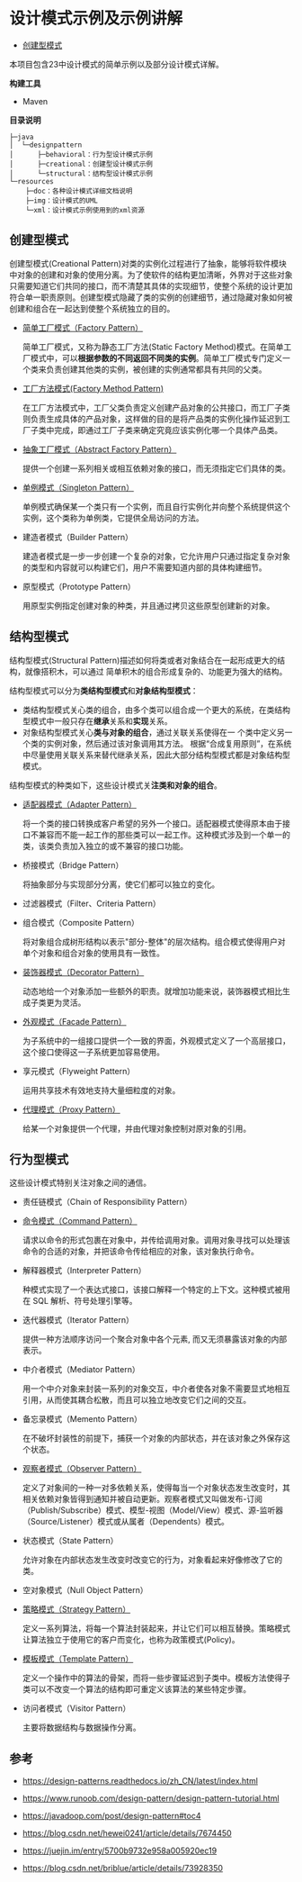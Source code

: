 # 设计模式示例及示例讲解

- [创建型模式](#创建型模式)

本项目包含23中设计模式的简单示例以及部分设计模式详解。

**构建工具**

- Maven

**目录说明**

```
├─java
│  └─designpattern
│      ├─behavioral：行为型设计模式示例
│      ├─creational：创建型设计模式示例
│      └─structural：结构型设计模式示例
└─resources
    ├─doc：各种设计模式详细文档说明
    ├─img：设计模式的UML
    └─xml：设计模式示例使用到的xml资源
```

## 创建型模式

创建型模式(Creational Pattern)对类的实例化过程进行了抽象，能够将软件模块中对象的创建和对象的使用分离。为了使软件的结构更加清晰，外界对于这些对象只需要知道它们共同的接口，而不清楚其具体的实现细节，使整个系统的设计更加符合单一职责原则。创建型模式隐藏了类的实例的创建细节，通过隐藏对象如何被创建和组合在一起达到使整个系统独立的目的。

- [简单工厂模式（Factory Pattern）](https://github.com/Grootzz/design-pattern/blob/master/src/main/resources/doc/creational/简单工厂模式.md)

  简单工厂模式，又称为静态工厂方法(Static Factory Method)模式。在简单工厂模式中，可以**根据参数的不同返回不同类的实例**。简单工厂模式专门定义一个类来负责创建其他类的实例，被创建的实例通常都具有共同的父类。

- [工厂方法模式(Factory Method Pattern)](https://github.com/Grootzz/design-pattern/blob/master/src/main/resources/doc/creational/工厂方法模式.md)

  在工厂方法模式中，工厂父类负责定义创建产品对象的公共接口，而工厂子类则负责生成具体的产品对象，这样做的目的是将产品类的实例化操作延迟到工厂子类中完成，即通过工厂子类来确定究竟应该实例化哪一个具体产品类。

- [抽象工厂模式（Abstract Factory Pattern）](https://github.com/Grootzz/design-pattern/blob/master/src/main/resources/doc/creational/抽象工厂模式.md)

  提供一个创建一系列相关或相互依赖对象的接口，而无须指定它们具体的类。

- [单例模式（Singleton Pattern）](https://github.com/Grootzz/design-pattern/blob/master/src/main/resources/doc/creational/单例模式.md)

  单例模式确保某一个类只有一个实例，而且自行实例化并向整个系统提供这个实例，这个类称为单例类，它提供全局访问的方法。

- 建造者模式（Builder Pattern）

  建造者模式是一步一步创建一个复杂的对象，它允许用户只通过指定复杂对象的类型和内容就可以构建它们，用户不需要知道内部的具体构建细节。

- 原型模式（Prototype Pattern）

  用原型实例指定创建对象的种类，并且通过拷贝这些原型创建新的对象。

##  结构型模式
结构型模式(Structural Pattern)描述如何将类或者对象结合在一起形成更大的结构，就像搭积木，可以通过 简单积木的组合形成复杂的、功能更为强大的结构。

结构型模式可以分为**类结构型模式**和**对象结构型模式**：

- 类结构型模式关心类的组合，由多个类可以组合成一个更大的系统，在类结构型模式中一般只存在**继承**关系和**实现**关系。
- 对象结构型模式关心**类与对象的组合**，通过关联关系使得在一 个类中定义另一个类的实例对象，然后通过该对象调用其方法。 根据“合成复用原则”，在系统中尽量使用关联关系来替代继承关系，因此大部分结构型模式都是对象结构型模式。

结构型模式的种类如下，这些设计模式关**注类和对象的组合**。

- [适配器模式（Adapter Pattern）](https://github.com/Grootzz/design-pattern/blob/master/src/main/resources/doc/structural/适配器模式.md)

  将一个类的接口转换成客户希望的另外一个接口。适配器模式使得原本由于接口不兼容而不能一起工作的那些类可以一起工作。这种模式涉及到一个单一的类，该类负责加入独立的或不兼容的接口功能。

- 桥接模式（Bridge Pattern）

  将抽象部分与实现部分分离，使它们都可以独立的变化。

- 过滤器模式（Filter、Criteria Pattern）

- 组合模式（Composite Pattern）

  将对象组合成树形结构以表示"部分-整体"的层次结构。组合模式使得用户对单个对象和组合对象的使用具有一致性。

- [装饰器模式（Decorator Pattern）](https://github.com/Grootzz/design-pattern/blob/master/src/main/resources/doc/structural/装饰器模式.md)

  动态地给一个对象添加一些额外的职责。就增加功能来说，装饰器模式相比生成子类更为灵活。

- [外观模式（Facade Pattern）](https://github.com/Grootzz/design-pattern/blob/master/src/main/resources/doc/structural/外观模式.md)

  为子系统中的一组接口提供一个一致的界面，外观模式定义了一个高层接口，这个接口使得这一子系统更加容易使用。

- 享元模式（Flyweight Pattern）

  运用共享技术有效地支持大量细粒度的对象。

- [代理模式（Proxy Pattern）](https://github.com/Grootzz/design-pattern/blob/master/src/main/resources/doc/structural/代理模式.md)

  给某一个对象提供一个代理，并由代理对象控制对原对象的引用。

##  行为型模式
这些设计模式特别关注对象之间的通信。

- 责任链模式（Chain of Responsibility Pattern）

- [命令模式（Command Pattern）](https://github.com/Grootzz/design-pattern/blob/master/src/main/resources/doc/behavioral/命令模式.md)

  请求以命令的形式包裹在对象中，并传给调用对象。调用对象寻找可以处理该命令的合适的对象，并把该命令传给相应的对象，该对象执行命令。

- 解释器模式（Interpreter Pattern）

  种模式实现了一个表达式接口，该接口解释一个特定的上下文。这种模式被用在 SQL 解析、符号处理引擎等。

- 迭代器模式（Iterator Pattern）

  提供一种方法顺序访问一个聚合对象中各个元素, 而又无须暴露该对象的内部表示。

- 中介者模式（Mediator Pattern）

  用一个中介对象来封装一系列的对象交互，中介者使各对象不需要显式地相互引用，从而使其耦合松散，而且可以独立地改变它们之间的交互。

- 备忘录模式（Memento Pattern）

  在不破坏封装性的前提下，捕获一个对象的内部状态，并在该对象之外保存这个状态。

- [观察者模式（Observer Pattern）](https://github.com/Grootzz/design-pattern/blob/master/src/main/resources/doc/behavioral/观察者模式.md)

  定义了对象间的一种一对多依赖关系，使得每当一个对象状态发生改变时，其相关依赖对象皆得到通知并被自动更新。观察者模式又叫做发布-订阅（Publish/Subscribe）模式、模型-视图（Model/View）模式、源-监听器（Source/Listener）模式或从属者（Dependents）模式。

- 状态模式（State Pattern）

  允许对象在内部状态发生改变时改变它的行为，对象看起来好像修改了它的类。

- 空对象模式（Null Object Pattern）

- [策略模式（Strategy Pattern）](https://github.com/Grootzz/design-pattern/blob/master/src/main/resources/doc/behavioral/策略模式.md)

  定义一系列算法，将每一个算法封装起来，并让它们可以相互替换。策略模式让算法独立于使用它的客户而变化，也称为政策模式(Policy)。

- [模板模式（Template Pattern）](https://github.com/Grootzz/design-pattern/blob/master/src/main/resources/doc/behavioral/模板模式.md)

  定义一个操作中的算法的骨架，而将一些步骤延迟到子类中。模板方法使得子类可以不改变一个算法的结构即可重定义该算法的某些特定步骤。

- 访问者模式（Visitor Pattern）

  主要将数据结构与数据操作分离。

## 参考

- <https://design-patterns.readthedocs.io/zh_CN/latest/index.html>

- <https://www.runoob.com/design-pattern/design-pattern-tutorial.html>
- <https://javadoop.com/post/design-pattern#toc4>
- <https://blog.csdn.net/hewei0241/article/details/7674450>
- <https://juejin.im/entry/5700b9732e958a005920ec19>
- <https://blog.csdn.net/briblue/article/details/73928350>